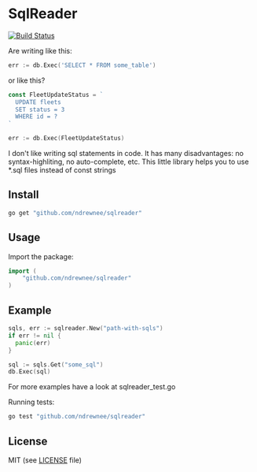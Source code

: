 # SqlReader

[![Build Status](https://travis-ci.org/ndrewnee/sqlreader.svg?branch=master)](https://travis-ci.org/ndrewnee/sqlreader)

Are writing like this:
```go
err := db.Exec('SELECT * FROM some_table')
```
or like this?
```go
const FleetUpdateStatus = `
  UPDATE fleets
  SET status = 3
  WHERE id = ?
`

err := db.Exec(FleetUpdateStatus)
```
I don't like writing sql statements in code. It has many disadvantages: no syntax-highliting, no auto-complete, etc.
This little library helps you to use *.sql files instead of const strings

## Install
```bash
go get "github.com/ndrewnee/sqlreader"
```

## Usage

Import the package:

```go
import (
	"github.com/ndrewnee/sqlreader"
)

```

## Example


```go
sqls, err := sqlreader.New("path-with-sqls")
if err != nil {
  panic(err)
}

sql := sqls.Get("some_sql")
db.Exec(sql)

```

For more examples have a look at sqlreader_test.go

Running tests:

```bash
go test "github.com/ndrewnee/sqlreader"
```

## License 
MIT (see [LICENSE](https://github.com/ndrewnee/sqlreader/blob/master/LICENSE) file)
